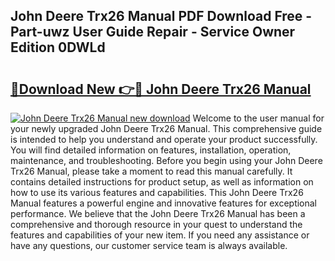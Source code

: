 ## John Deere Trx26 Manual PDF Download Free - Part-uwz User Guide Repair - Service Owner Edition 0DWLd

# <h2><a href="http://bc89328.oget.top/?id=John+Deere+Trx26+Manual">🔗Download New 👉🔴 John Deere Trx26 Manual</a></h2>

[![John Deere Trx26 Manual new download](https://i.imgur.com/5g1atiW.png)](http://bc89328.oget.top/?id=John+Deere+Trx26+Manual)
Welcome to the user manual for your newly upgraded John Deere Trx26 Manual. This comprehensive guide is intended to help you understand and operate your product successfully. You will find detailed information on features, installation, operation, maintenance, and troubleshooting. Before you begin using your John Deere Trx26 Manual, please take a moment to read this manual carefully. It contains detailed instructions for product setup, as well as information on how to use its various features and capabilities. This John Deere Trx26 Manual features a powerful engine and innovative features for exceptional performance. We believe that the John Deere Trx26 Manual has been a comprehensive and thorough resource in your quest to understand the features and capabilities of your new item. If you need any assistance or have any questions, our customer service team is always available.
